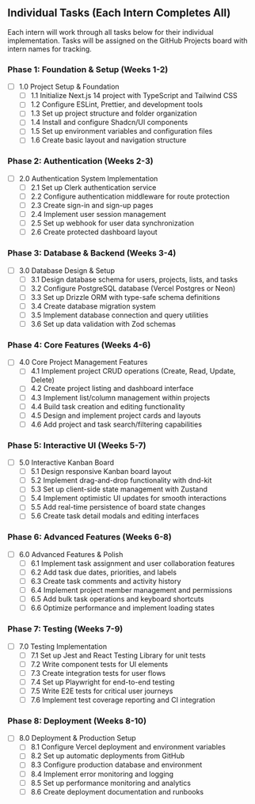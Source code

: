 ## Individual Tasks (Each Intern Completes All)

Each intern will work through all tasks below for their individual implementation. Tasks will be assigned on the GitHub Projects board with intern names for tracking.

### Phase 1: Foundation & Setup (Weeks 1-2)

- [ ] 1.0 Project Setup & Foundation
  - [ ] 1.1 Initialize Next.js 14 project with TypeScript and Tailwind CSS
  - [ ] 1.2 Configure ESLint, Prettier, and development tools
  - [ ] 1.3 Set up project structure and folder organization
  - [ ] 1.4 Install and configure Shadcn/UI components
  - [ ] 1.5 Set up environment variables and configuration files
  - [ ] 1.6 Create basic layout and navigation structure

### Phase 2: Authentication (Weeks 2-3)

- [ ] 2.0 Authentication System Implementation
  - [ ] 2.1 Set up Clerk authentication service
  - [ ] 2.2 Configure authentication middleware for route protection
  - [ ] 2.3 Create sign-in and sign-up pages
  - [ ] 2.4 Implement user session management
  - [ ] 2.5 Set up webhook for user data synchronization
  - [ ] 2.6 Create protected dashboard layout

### Phase 3: Database & Backend (Weeks 3-4)

- [ ] 3.0 Database Design & Setup
  - [ ] 3.1 Design database schema for users, projects, lists, and tasks
  - [ ] 3.2 Configure PostgreSQL database (Vercel Postgres or Neon)
  - [ ] 3.3 Set up Drizzle ORM with type-safe schema definitions
  - [ ] 3.4 Create database migration system
  - [ ] 3.5 Implement database connection and query utilities
  - [ ] 3.6 Set up data validation with Zod schemas

### Phase 4: Core Features (Weeks 4-6)

- [ ] 4.0 Core Project Management Features
  - [ ] 4.1 Implement project CRUD operations (Create, Read, Update, Delete)
  - [ ] 4.2 Create project listing and dashboard interface
  - [ ] 4.3 Implement list/column management within projects
  - [ ] 4.4 Build task creation and editing functionality
  - [ ] 4.5 Design and implement project cards and layouts
  - [ ] 4.6 Add project and task search/filtering capabilities

### Phase 5: Interactive UI (Weeks 5-7)

- [ ] 5.0 Interactive Kanban Board
  - [ ] 5.1 Design responsive Kanban board layout
  - [ ] 5.2 Implement drag-and-drop functionality with dnd-kit
  - [ ] 5.3 Set up client-side state management with Zustand
  - [ ] 5.4 Implement optimistic UI updates for smooth interactions
  - [ ] 5.5 Add real-time persistence of board state changes
  - [ ] 5.6 Create task detail modals and editing interfaces

### Phase 6: Advanced Features (Weeks 6-8)

- [ ] 6.0 Advanced Features & Polish
  - [ ] 6.1 Implement task assignment and user collaboration features
  - [ ] 6.2 Add task due dates, priorities, and labels
  - [ ] 6.3 Create task comments and activity history
  - [ ] 6.4 Implement project member management and permissions
  - [ ] 6.5 Add bulk task operations and keyboard shortcuts
  - [ ] 6.6 Optimize performance and implement loading states

### Phase 7: Testing (Weeks 7-9)

- [ ] 7.0 Testing Implementation
  - [ ] 7.1 Set up Jest and React Testing Library for unit tests
  - [ ] 7.2 Write component tests for UI elements
  - [ ] 7.3 Create integration tests for user flows
  - [ ] 7.4 Set up Playwright for end-to-end testing
  - [ ] 7.5 Write E2E tests for critical user journeys
  - [ ] 7.6 Implement test coverage reporting and CI integration

### Phase 8: Deployment (Weeks 8-10)

- [ ] 8.0 Deployment & Production Setup
  - [ ] 8.1 Configure Vercel deployment and environment variables
  - [ ] 8.2 Set up automatic deployments from GitHub
  - [ ] 8.3 Configure production database and environment
  - [ ] 8.4 Implement error monitoring and logging
  - [ ] 8.5 Set up performance monitoring and analytics
  - [ ] 8.6 Create deployment documentation and runbooks
